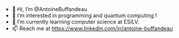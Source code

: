 - 👋 Hi, I’m @AntoineBuffandeau
- 👀 I’m interested in programming and quantum computing !
- 🌱 I’m currently learning computer science at ESILV.
- 📫 Reach me at https://www.linkedin.com/in/antoine-buffandeau

<!---
AntoineBuffandeau/AntoineBuffandeau is a ✨ special ✨ repository because its `README.md` (this file) appears on your GitHub profile.
You can click the Preview link to take a look at your changes.
--->
